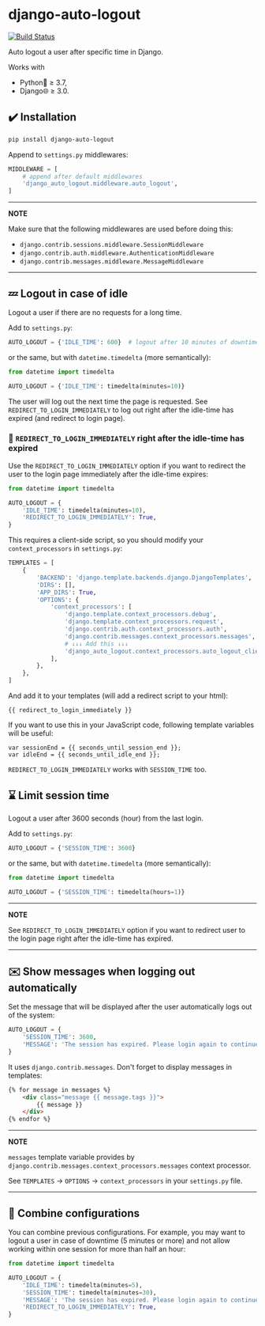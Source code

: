 # django-auto-logout

[![Build Status](https://app.travis-ci.com/bugov/django-auto-logout.svg?branch=master)](https://app.travis-ci.com/bugov/django-auto-logout)

Auto logout a user after specific time in Django.

Works with
- Python🐍 ≥ 3.7,
- Django🌐 ≥ 3.0.

## ✔️ Installation

```bash
pip install django-auto-logout
```

Append to `settings.py` middlewares:

```python
MIDDLEWARE = [
    # append after default middlewares
    'django_auto_logout.middleware.auto_logout',
]
```

---

**NOTE**

Make sure that the following middlewares are used before doing this:

- `django.contrib.sessions.middleware.SessionMiddleware`
- `django.contrib.auth.middleware.AuthenticationMiddleware`
- `django.contrib.messages.middleware.MessageMiddleware`

---

## 💤 Logout in case of idle

Logout a user if there are no requests for a long time.

Add to `settings.py`:

```python
AUTO_LOGOUT = {'IDLE_TIME': 600}  # logout after 10 minutes of downtime
```

or the same, but with `datetime.timedelta` (more semantically):

```python
from datetime import timedelta

AUTO_LOGOUT = {'IDLE_TIME': timedelta(minutes=10)}
```

The user will log out the next time the page is requested.
See `REDIRECT_TO_LOGIN_IMMEDIATELY` to log out right after the idle-time has expired
(and redirect to login page).

### 🔄 `REDIRECT_TO_LOGIN_IMMEDIATELY` right after the idle-time has expired

Use the `REDIRECT_TO_LOGIN_IMMEDIATELY` option
if you want to redirect the user to the login page
immediately after the idle-time expires:

```python
from datetime import timedelta

AUTO_LOGOUT = {
    'IDLE_TIME': timedelta(minutes=10),
    'REDIRECT_TO_LOGIN_IMMEDIATELY': True,
}
```

This requires a client-side script, so you should
modify your `context_processors` in `settings.py`:

```python
TEMPLATES = [
    {
        'BACKEND': 'django.template.backends.django.DjangoTemplates',
        'DIRS': [],
        'APP_DIRS': True,
        'OPTIONS': {
            'context_processors': [
                'django.template.context_processors.debug',
                'django.template.context_processors.request',
                'django.contrib.auth.context_processors.auth',
                'django.contrib.messages.context_processors.messages',
                # ↓↓↓ Add this ↓↓↓
                'django_auto_logout.context_processors.auto_logout_client',
            ],
        },
    },
]
```

And add it to your templates (will add a redirect script to your html):

```
{{ redirect_to_login_immediately }}
```

If you want to use this in your JavaScript code, following template variables will be useful:

```
var sessionEnd = {{ seconds_until_session_end }};
var idleEnd = {{ seconds_until_idle_end }};
```

`REDIRECT_TO_LOGIN_IMMEDIATELY` works with `SESSION_TIME` too.

## ⌛ Limit session time

Logout a user after 3600 seconds (hour) from the last login.

Add to `settings.py`:

```python
AUTO_LOGOUT = {'SESSION_TIME': 3600}
```

or the same, but with `datetime.timedelta` (more semantically):

```python
from datetime import timedelta

AUTO_LOGOUT = {'SESSION_TIME': timedelta(hours=1)}
```

---

**NOTE**

See `REDIRECT_TO_LOGIN_IMMEDIATELY` option
if you want to redirect user to the login page
right after the idle-time has expired.

---

## ✉️ Show messages when logging out automatically

Set the message that will be displayed after the user automatically logs out of the system:

```python
AUTO_LOGOUT = {
    'SESSION_TIME': 3600,
    'MESSAGE': 'The session has expired. Please login again to continue.',
}
```

It uses `django.contrib.messages`. Don't forget to display messages in templates:

```html
{% for message in messages %}
    <div class="message {{ message.tags }}">
        {{ message }}
    </div>
{% endfor %}
```

---

**NOTE**

`messages` template variable provides by `django.contrib.messages.context_processors.messages`
context processor.

See `TEMPLATES` → `OPTIONS` → `context_processors` in your `settings.py` file.

---

## 🌈 Combine configurations

You can combine previous configurations. For example, you may want to logout a user
in case of downtime (5 minutes or more) and not allow working within one session
for more than half an hour:

```python
from datetime import timedelta

AUTO_LOGOUT = {
    'IDLE_TIME': timedelta(minutes=5),
    'SESSION_TIME': timedelta(minutes=30),
    'MESSAGE': 'The session has expired. Please login again to continue.',
    'REDIRECT_TO_LOGIN_IMMEDIATELY': True,
}
```
